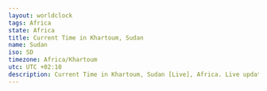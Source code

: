 ```yaml
---
layout: worldclock
tags: Africa
state: Africa
title: Current Time in Khartoum, Sudan
name: Sudan
iso: SD
timezone: Africa/Khartoum
utc: UTC +02:10
description: Current Time in Khartoum, Sudan [Live], Africa. Live update now time in Khartoum, timezone Africa/Khartoum, UTC +02:10, Country ISO code & Current Local Time.
---
```


